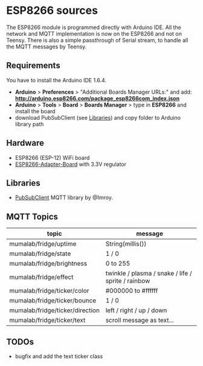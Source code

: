 ESP8266 sources
===============
The ESP8266 module is programmed directly with Arduino IDE.
All the network and MQTT implementation is now on the ESP8266 and not on Teensy.
There is also a simple passthrough of Serial stream, to handle all the MQTT messages by Teensy.

Requirements
------------
You have to install the Arduino IDE 1.6.4.
* **Arduino** > **Preferences** > "Additional Boards Manager URLs:" and add: **http://arduino.esp8266.com/package_esp8266com_index.json**
* **Arduino** > **Tools** > **Board** > **Boards Manager** > type in **ESP8266** and install the board
* download PubSubClient (see [Libraries](https://github.com/munichmakerlab/refrigerator-lights/tree/master/ESP8266#libraries)) and copy folder to Arduino library path

Hardware
--------
* ESP8266 (ESP-12) WiFi board
* [ESP8266-Adapter-Board](http://www.electrodragon.com/product/esp8266-smd-adapter-board) with 3.3V regulator

Libraries
---------
* [PubSubClient](https://github.com/Imroy/pubsubclient) MQTT library by @Imroy.

MQTT Topics
-----------
| topic                           | message                                            |
| ------------------------------- | -------------------------------------------------- |
| mumalab/fridge/uptime           | String(millis())                                   |
| mumalab/fridge/state            | 1 / 0                                              |
| mumalab/fridge/brightness       | 0 to 255                                           |
| mumalab/fridge/effect           | twinkle / plasma / snake / life / sprite / rainbow |
| mumalab/fridge/ticker/color     | #000000 to #ffffff                                 |
| mumalab/fridge/ticker/bounce    | 1 / 0                                              |
| mumalab/fridge/ticker/direction | left / right / up / down                           |
| mumalab/fridge/ticker/text      | scroll message as text...                          |

TODOs
-----
* bugfix and add the text ticker class
